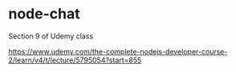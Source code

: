 
# node-chat
Section 9 of Udemy class

https://www.udemy.com/the-complete-nodejs-developer-course-2/learn/v4/t/lecture/5795054?start=855
